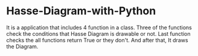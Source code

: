 # Hasse-Diagram-with-Python
It is a application that includes 4 function in a class. Three of the functions check the conditions that Hasse Diagram is drawable or not. Last function checks the all functions return True or they don't. And after that, It draws the Diagram. 
